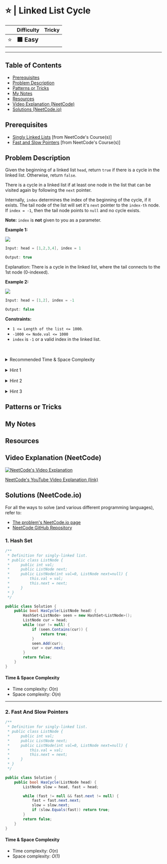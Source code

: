 # ⭐ | Linked List Cycle

|   | Difficulty | Tricky |
|---|------------|--------|
| <big>⭐<big> | <big>**🟩 Easy**</big> | <big></big> |


---

## Table of Contents

- [Prerequisites](#prerequisites)
- [Problem Description](#problem-description)
- [Patterns or Tricks](#patterns-or-tricks)
- [My Notes](#my-notes)
- [Resources](#resources)
- [Video Explanation (NeetCode)](#video-explanation-neetcode)
- [Solutions (NeetCode.io)](#solutions-neetcodeio)
    


## Prerequisites
- [Singly Linked Lists](https://neetcode.io/courses/dsa-for-beginners/5) [from NeetCode's Course(s)]
- [Fast and Slow Pointers](https://neetcode.io/courses/advanced-algorithms/5) [from NeetCode's Course(s)]


## Problem Description
Given the beginning of a linked list `head`, return `true` if there is a cycle in the linked list. Otherwise, return `false`.

There is a cycle in a linked list if at least one node in the list that can be visited again by following the `next` pointer.

Internally, `index` determines the index of the beginning of the cycle, if it exists. The tail node of the list will set it's `next` pointer to the `index-th` node. If `index = -1`, then the tail node points to `null` and no cycle exists.

**Note:** `index` is **not** given to you as a parameter.

**Example 1:**

![](https://imagedelivery.net/CLfkmk9Wzy8_9HRyug4EVA/3ecdbcfc-70fc-429a-4654-cf4f6a7dbe00/public)

```java
Input: head = [1,2,3,4], index = 1

Output: true
```

Explanation: There is a cycle in the linked list, where the tail connects to the 1st node (0-indexed).

**Example 2:**

![](https://imagedelivery.net/CLfkmk9Wzy8_9HRyug4EVA/89e6716c-9f65-46da-d7b2-f04a93269700/public)

```java
Input: head = [1,2], index = -1

Output: false
```

**Constraints:**
* `1 <= Length of the list <= 1000`.
* `-1000 <= Node.val <= 1000`
* `index` is `-1` or a valid index in the linked list.

<br>
<br>
<details class="hint-accordion">  
    <summary>Recommended Time & Space Complexity</summary>
    <p>
    You should aim for a solution with <code>O(n)</code> time and <code>O(1)</code> space, where <code>n</code> is the length of the given list.
    </p>
</details>

<br>
<details class="hint-accordion">  
    <summary>Hint 1</summary>
    <p>
    A naive approach would be to use a hash set, which takes <code>O(1)</code> time to detect duplicates. Although this solution is acceptable, it requires <code>O(n)</code> extra space. Can you think of a better solution that avoids using extra space? Maybe there is an efficient algorithm which uses two pointers.
    </p>
</details>

<br>
<details class="hint-accordion">  
    <summary>Hint 2</summary>
    <p>
    We can use the fast and slow pointers technique, which is primarily used to detect cycles in a linked list. We iterate through the list using two pointers. The slow pointer moves one step at a time, while the fast pointer moves two steps at a time. If the list has a cycle, these two pointers will eventually meet. Why does this work?
    </p>
</details>

<br>
<details class="hint-accordion">  
    <summary>Hint 3</summary>
    <p>
    When there is no cycle in the list, the loop ends when the fast pointer becomes <code>null</code>. If a cycle exists, the fast pointer moves faster and continuously loops through the cycle. With each step, it reduces the gap between itself and the slow pointer by one node. For example, if the gap is <code>10</code>, the slow pointer moves by <code>1</code>, increasing the gap to <code>11</code>, while the fast pointer moves by <code>2</code>, reducing the gap to <code>9</code>. This process continues until the fast pointer catches up to the slow pointer, confirming a cycle.
    </p>
</details>

## Patterns or Tricks
<!-- This section is for any patterns or tricks noticed/spotted when solving the question which we can use as an indication of using the same approach(es) used here when facing another problems somewhat like this. -->

## My Notes


## Resources


## Video Explanation (NeetCode)
[![NeetCode's Video Explanation](https://img.youtube.com/vi/gBTe7lFR3vc/0.jpg)](https://www.youtube.com/watch?v=gBTe7lFR3vc)

[NeetCode's YouTube Video Explanation (link)](https://www.youtube.com/watch?v=gBTe7lFR3vc)


## Solutions (NeetCode.io)
For all the ways to solve (and various different programming languages), refer to:
- [The problem's NeetCode.io page](https://neetcode.io/problems/linked-list-cycle-detection)
- [NeetCode GitHub Repository](https://github.com/neetcode-gh/leetcode)

### 1. Hash Set






```csharp
/**
 * Definition for singly-linked list.
 * public class ListNode {
 *     public int val;
 *     public ListNode next;
 *     public ListNode(int val=0, ListNode next=null) {
 *         this.val = val;
 *         this.next = next;
 *     }
 * }
 */

public class Solution {
    public bool HasCycle(ListNode head) {
        HashSet<ListNode> seen = new HashSet<ListNode>();
        ListNode cur = head;
        while (cur != null) {
            if (seen.Contains(cur)) {
                return true;
            }
            seen.Add(cur);
            cur = cur.next;
        }
        return false;
    }
}
```




#### Time & Space Complexity

* Time complexity: $O(n)$
* Space complexity: $O(n)$

---

### 2. Fast And Slow Pointers






```csharp
/**
 * Definition for singly-linked list.
 * public class ListNode {
 *     public int val;
 *     public ListNode next;
 *     public ListNode(int val=0, ListNode next=null) {
 *         this.val = val;
 *         this.next = next;
 *     }
 * }
 */

public class Solution {
    public bool HasCycle(ListNode head) {
        ListNode slow = head, fast = head;

        while (fast != null && fast.next != null) {
            fast = fast.next.next;
            slow = slow.next;
            if (slow.Equals(fast)) return true;
        }
        return false;
    }
}
```




#### Time & Space Complexity

* Time complexity: $O(n)$
* Space complexity: $O(1)$
